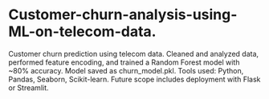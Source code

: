 # Customer-churn-analysis-using-ML-on-telecom-data.
Customer churn prediction using telecom data. Cleaned and analyzed data, performed feature encoding, and trained a Random Forest model with ~80% accuracy. Model saved as churn_model.pkl. Tools used: Python, Pandas, Seaborn, Scikit-learn. Future scope includes deployment with Flask or Streamlit.
